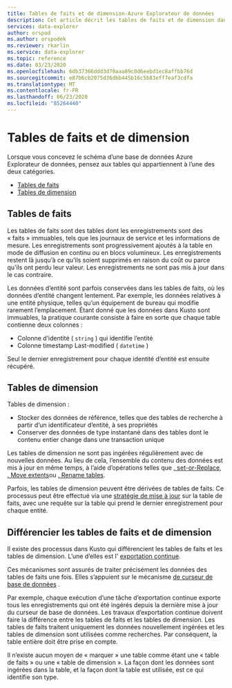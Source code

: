 ```yaml
---
title: Tables de faits et de dimension-Azure Explorateur de données
description: Cet article décrit les tables de faits et de dimension dans Azure Explorateur de données.
services: data-explorer
author: orspod
ms.author: orspodek
ms.reviewer: rkarlin
ms.service: data-explorer
ms.topic: reference
ms.date: 03/23/2020
ms.openlocfilehash: 6db37366ddd3d70aaa89c0d6eebd1ec8affbb76d
ms.sourcegitcommit: e87b6cb2075d36dbb445b16c5b83eff7eaf3cdfa
ms.translationtype: MT
ms.contentlocale: fr-FR
ms.lasthandoff: 06/23/2020
ms.locfileid: "85264440"
---
```

# <a name="fact-and-dimension-tables"></a>Tables de faits et de dimension

Lorsque vous concevez le schéma d’une base de données Azure Explorateur de données, pensez aux tables qui appartiennent à l’une des deux catégories.
* [Tables de faits](https://en.wikipedia.org/wiki/Fact_table)
* [Tables de dimension](https://en.wikipedia.org/wiki/Dimension_(data_warehouse)#Dimension_table)

## <a name="fact-tables"></a>Tables de faits
Les tables de faits sont des tables dont les enregistrements sont des « faits » immuables, tels que les journaux de service et les informations de mesure. Les enregistrements sont progressivement ajoutés à la table en mode de diffusion en continu ou en blocs volumineux. Les enregistrements restent là jusqu’à ce qu’ils soient supprimés en raison du coût ou parce qu’ils ont perdu leur valeur. Les enregistrements ne sont pas mis à jour dans le cas contraire.

Les données d’entité sont parfois conservées dans les tables de faits, où les données d’entité changent lentement. Par exemple, les données relatives à une entité physique, telles qu’un équipement de bureau qui modifie rarement l’emplacement.
Étant donné que les données dans Kusto sont immuables, la pratique courante consiste à faire en sorte que chaque table contienne deux colonnes :
* Colonne d’identité ( `string` ) qui identifie l’entité
* Colonne timestamp Last-modified ( `datetime` )

Seul le dernier enregistrement pour chaque identité d’entité est ensuite récupéré.

## <a name="dimension-tables"></a>Tables de dimension
Tables de dimension :
* Stocker des données de référence, telles que des tables de recherche à partir d’un identificateur d’entité, à ses propriétés
* Conserver des données de type instantané dans des tables dont le contenu entier change dans une transaction unique

Les tables de dimension ne sont pas ingérées régulièrement avec de nouvelles données. Au lieu de cela, l’ensemble du contenu des données est mis à jour en même temps, à l’aide d’opérations telles que [. set-or-Replace](../management/data-ingestion/ingest-from-query.md), [. Move extents](../management/extents-commands.md#move-extents)ou [. Rename tables](../management/rename-table-command.md).

Parfois, les tables de dimension peuvent être dérivées de tables de faits. Ce processus peut être effectué via une [stratégie de mise à jour](../management/updatepolicy.md) sur la table de faits, avec une requête sur la table qui prend le dernier enregistrement pour chaque entité.

## <a name="differentiate-fact-and-dimension-tables"></a>Différencier les tables de faits et de dimension

Il existe des processus dans Kusto qui différencient les tables de faits et les tables de dimension. L’une d’elles est l' [exportation continue](../management/data-export/continuous-data-export.md).

Ces mécanismes sont assurés de traiter précisément les données des tables de faits une fois. Elles s’appuient sur le mécanisme [de curseur de base de données](../management/databasecursor.md) .

Par exemple, chaque exécution d’une tâche d’exportation continue exporte tous les enregistrements qui ont été ingérés depuis la dernière mise à jour du curseur de base de données. Les travaux d’exportation continue doivent faire la différence entre les tables de faits et les tables de dimension. Les tables de faits traitent uniquement les données nouvellement ingérées et les tables de dimension sont utilisées comme recherches. Par conséquent, la table entière doit être prise en compte.

Il n’existe aucun moyen de « marquer » une table comme étant une « table de faits » ou une « table de dimension ».
La façon dont les données sont ingérées dans la table, et la façon dont la table est utilisée, est ce qui identifie son type.
